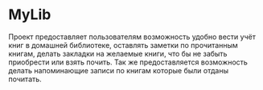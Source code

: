 # MyLib
Проект предоставляет пользователям возможность удобно вести учёт книг в домашней библиотеке, оставлять заметки по прочитанным книгам,
делать закладки на желаемые книги, что бы не забыть приобрести или взять почить. Так же предоставляется возможность делать напоминающие 
записи по книгам которые были отданы почитать. 
#
